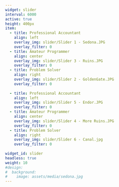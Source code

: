 ```yaml
---
widget: slider
interval: 6000
active: true
height: 400px
item:
  - title: Professional Accountant
    align: left
    overlay_img: slider/Slider 1 - Sedona.JPG
    overlay_filter: 0
  - title: Amateur Programmer
    align: center
    overlay_img: slider/Slider 3 - Ruins.JPG
    overlay_filter: 0
  - title: Problem Solver
    align: right
    overlay_img: slider/Slider 2 - GoldenGate.JPG
    overlay_filter: 0
    
  - title: Professional Accountant
    align: left
    overlay_img: slider/Slider 5 - Endor.JPG
    overlay_filter: 0
  - title: Amateur Programmer
    align: center
    overlay_img: slider/Slider 4 - More Ruins.JPG
    overlay_filter: 0
  - title: Problem Solver
    align: right
    overlay_img: slider/Slider 6 - Canal.jpg
    overlay_filter: 0
    
widget_id: slider
headless: true
weight: 10
#design:
#  background:
#    image: assets/media/sedona.jpg
---
```

